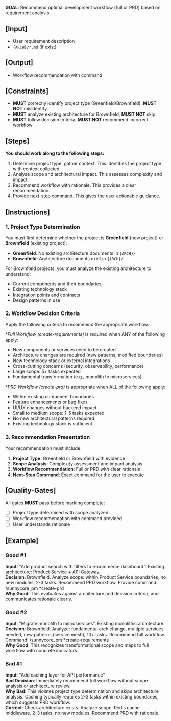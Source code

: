 **GOAL**: Recommend optimal development workflow (full or PRD) based on requirement analysis.

## [Input]
- User requirement description
- `{ARCH}/*.md` (if exist)

## [Output]
- Workflow recommendation with command

## [Constraints]
- **MUST** correctly identify project type (Greenfield/Brownfield), **MUST NOT** misidentify
- **MUST** analyze existing architecture for Brownfield, **MUST NOT** skip
- **MUST** follow decision criteria, **MUST NOT** recommend incorrect workflow

## [Steps]
**You should work along to the following steps:**
1. Determine project type, gather context. This identifies the project type with context collected.
2. Analyze scope and architectural impact. This assesses complexity and impact.
3. Recommend workflow with rationale. This provides a clear recommendation.
4. Provide next-step command. This gives the user actionable guidance.

## [Instructions]

### 1. Project Type Determination
You must first determine whether the project is **Greenfield** (new project) or **Brownfield** (existing project):
- **Greenfield**: No existing architecture documents in `{ARCH}/`
- **Brownfield**: Architecture documents exist in `{ARCH}/`

For Brownfield projects, you must analyze the existing architecture to understand:
- Current components and their boundaries
- Existing technology stack
- Integration points and contracts
- Design patterns in use

### 2. Workflow Decision Criteria
Apply the following criteria to recommend the appropriate workflow:

**Full Workflow (*create-requirements)** is required when ANY of the following apply:
- New components or services need to be created
- Architecture changes are required (new patterns, modified boundaries)
- New technology stack or external integrations
- Cross-cutting concerns (security, observability, performance)
- Large scope: 5+ tasks expected
- Fundamental transformation (e.g., monolith to microservices)

**PRD Workflow (*create-prd)** is appropriate when ALL of the following apply:
- Within existing component boundaries
- Feature enhancements or bug fixes
- UI/UX changes without backend impact
- Small to medium scope: 1-5 tasks expected
- No new architectural patterns required
- Existing technology stack is sufficient

### 3. Recommendation Presentation
Your recommendation must include:
1. **Project Type**: Greenfield or Brownfield with evidence
2. **Scope Analysis**: Complexity assessment and impact analysis
3. **Workflow Recommendation**: Full or PRD with clear rationale
4. **Next-Step Command**: Exact command for the user to execute

## [Quality-Gates]
All gates **MUST** pass before marking complete:
- [ ] Project type determined with scope analyzed
- [ ] Workflow recommendation with command provided
- [ ] User understands rationale

## [Example]

### Good #1
**Input**: "Add product search with filters to e-commerce dashboard". Existing architecture: Product Service + API Gateway.  
**Decision**: Brownfield. Analyze scope: within Product Service boundaries, no new modules, 2-3 tasks. Recommend PRD workflow. Provide command: /sunnycore_pm *create-prd  
**Why Good**: This evaluates against architecture and decision criteria, and communicates rationale clearly.

### Good #2
**Input**: "Migrate monolith to microservices". Existing monolithic architecture.  
**Decision**: Brownfield. Analyze: fundamental arch change, multiple services needed, new patterns (service mesh), 10+ tasks. Recommend full workflow. Command: /sunnycore_pm *create-requirements  
**Why Good**: This recognizes transformational scope and maps to full workflow with concrete indicators.

### Bad #1
**Input**: "Add caching layer for API performance"  
**Bad Decision**: Immediately recommend full workflow without scope analysis or architecture review.  
**Why Bad**: This violates project type determination and skips architecture analysis. Caching typically requires 2-3 tasks within existing boundaries, which suggests PRD workflow.  
**Correct**: Check architecture exists. Analyze scope: Redis cache middleware, 2-3 tasks, no new modules. Recommend PRD with rationale.

